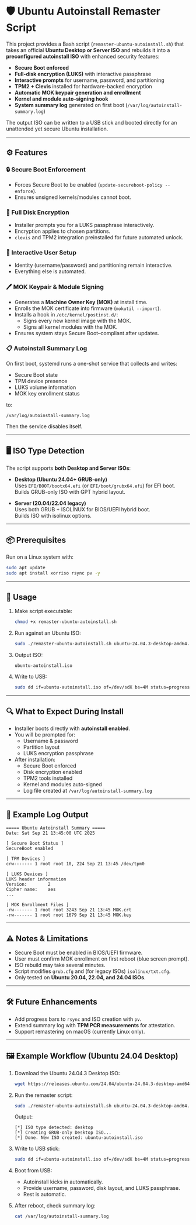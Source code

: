 # 🛡️ Ubuntu Autoinstall Remaster Script

This project provides a Bash script (`remaster-ubuntu-autoinstall.sh`) that takes an official **Ubuntu Desktop or Server ISO** and rebuilds it into a **preconfigured autoinstall ISO** with enhanced security features:

- **Secure Boot enforced**
- **Full-disk encryption (LUKS)** with interactive passphrase
- **Interactive prompts** for username, password, and partitioning
- **TPM2 + Clevis** installed for hardware-backed encryption
- **Automatic MOK keypair generation and enrollment**
- **Kernel and module auto-signing hook**
- **System summary log** generated on first boot (`/var/log/autoinstall-summary.log`)

The output ISO can be written to a USB stick and booted directly for an unattended yet secure Ubuntu installation.

---

## ⚙️ Features

### 🔒 Secure Boot Enforcement
- Forces Secure Boot to be enabled (`update-secureboot-policy --enforce`).
- Ensures unsigned kernels/modules cannot boot.

### 🔑 Full Disk Encryption
- Installer prompts you for a LUKS passphrase interactively.
- Encryption applies to chosen partitions.
- `clevis` and TPM2 integration preinstalled for future automated unlock.

### 👤 Interactive User Setup
- Identity (username/password) and partitioning remain interactive.
- Everything else is automated.

### 🖊️ MOK Keypair & Module Signing
- Generates a **Machine Owner Key (MOK)** at install time.
- Enrolls the MOK certificate into firmware (`mokutil --import`).
- Installs a hook in `/etc/kernel/postinst.d/`:
  - Signs every new kernel image with the MOK.
  - Signs all kernel modules with the MOK.
- Ensures system stays Secure Boot–compliant after updates.

### 📋 Autoinstall Summary Log
On first boot, systemd runs a one-shot service that collects and writes:

- Secure Boot state
- TPM device presence
- LUKS volume information
- MOK key enrollment status  

to:

```
/var/log/autoinstall-summary.log
```

Then the service disables itself.

---

## 🖥️ ISO Type Detection

The script supports **both Desktop and Server ISOs**:

- **Desktop (Ubuntu 24.04+ GRUB-only)**  
  Uses `EFI/BOOT/bootx64.efi` (or `EFI/boot/grubx64.efi`) for EFI boot.  
  Builds GRUB-only ISO with GPT hybrid layout.

- **Server (20.04/22.04 legacy)**  
  Uses both GRUB + ISOLINUX for BIOS/UEFI hybrid boot.  
  Builds ISO with isolinux options.

---

## 📦 Prerequisites

Run on a Linux system with:

```bash
sudo apt update
sudo apt install xorriso rsync pv -y
```

---

## 🚀 Usage

1. Make script executable:
   ```bash
   chmod +x remaster-ubuntu-autoinstall.sh
   ```

2. Run against an Ubuntu ISO:
   ```bash
   sudo ./remaster-ubuntu-autoinstall.sh ubuntu-24.04.3-desktop-amd64.iso
   ```

3. Output ISO:
   ```
   ubuntu-autoinstall.iso
   ```

4. Write to USB:
   ```bash
   sudo dd if=ubuntu-autoinstall.iso of=/dev/sdX bs=4M status=progress oflag=sync
   ```

---

## 🔍 What to Expect During Install

- Installer boots directly with **autoinstall enabled**.  
- You will be prompted for:
  - Username & password
  - Partition layout
  - LUKS encryption passphrase
- After installation:
  - Secure Boot enforced
  - Disk encryption enabled
  - TPM2 tools installed
  - Kernel and modules auto-signed
  - Log file created at `/var/log/autoinstall-summary.log`

---

## 📝 Example Log Output

```
===== Ubuntu Autoinstall Summary =====
Date: Sat Sep 21 13:45:00 UTC 2025

[ Secure Boot Status ]
SecureBoot enabled

[ TPM Devices ]
crw------- 1 root root 10, 224 Sep 21 13:45 /dev/tpm0

[ LUKS Devices ]
LUKS header information
Version:        2
Cipher name:    aes
...

[ MOK Enrollment Files ]
-rw------- 1 root root 3243 Sep 21 13:45 MOK.crt
-rw------- 1 root root 1679 Sep 21 13:45 MOK.key
```

---

## ⚠️ Notes & Limitations

- Secure Boot must be enabled in BIOS/UEFI firmware.  
- User must confirm MOK enrollment on first reboot (blue screen prompt).  
- ISO rebuild may take several minutes.  
- Script modifies `grub.cfg` and (for legacy ISOs) `isolinux/txt.cfg`.  
- Only tested on **Ubuntu 20.04, 22.04, and 24.04 ISOs**.  

---

## 🛠️ Future Enhancements

- Add progress bars to `rsync` and ISO creation with `pv`.  
- Extend summary log with **TPM PCR measurements** for attestation.  
- Support remastering on macOS (currently Linux only).  

---

## 🖼️ Example Workflow (Ubuntu 24.04 Desktop)

1. Download the Ubuntu 24.04.3 Desktop ISO:
   ```bash
   wget https://releases.ubuntu.com/24.04/ubuntu-24.04.3-desktop-amd64.iso
   ```

2. Run the remaster script:
   ```bash
   sudo ./remaster-ubuntu-autoinstall.sh ubuntu-24.04.3-desktop-amd64.iso
   ```

   Output:
   ```
   [*] ISO type detected: desktop
   [*] Creating GRUB-only Desktop ISO...
   [*] Done. New ISO created: ubuntu-autoinstall.iso
   ```

3. Write to USB stick:
   ```bash
   sudo dd if=ubuntu-autoinstall.iso of=/dev/sdX bs=4M status=progress oflag=sync
   ```

4. Boot from USB:
   - Autoinstall kicks in automatically.  
   - Provide username, password, disk layout, and LUKS passphrase.  
   - Rest is automatic.

5. After reboot, check summary log:
   ```bash
   cat /var/log/autoinstall-summary.log
   ```
